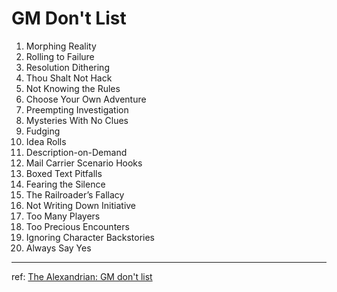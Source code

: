 # GM Don't List

1. Morphing Reality
2. Rolling to Failure
3. Resolution Dithering
4. Thou Shalt Not Hack
5. Not Knowing the Rules
6. Choose Your Own Adventure
7. Preempting Investigation
8. Mysteries With No Clues
9. Fudging
10. Idea Rolls
11. Description-on-Demand
12. Mail Carrier Scenario Hooks
13. Boxed Text Pitfalls
14. Fearing the Silence
15. The Railroader’s Fallacy
16. Not Writing Down Initiative
17. Too Many Players
18. Too Precious Encounters
19. Ignoring Character Backstories
20. Always Say Yes

---

ref: [The Alexandrian: GM don't list](https://thealexandrian.net/wordpress/37571/roleplaying-games/gm-dont-list-1-morphing-reality)